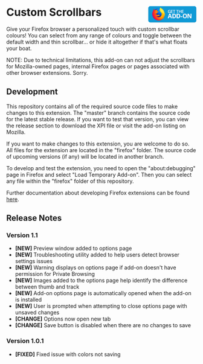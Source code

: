 # Custom Scrollbars [<img align="right" src=".github/fxaddon.png">](https://addons.mozilla.org/firefox/addon/custom-scrollbars/)
Give your Firefox browser a personalized touch with custom scrollbar colours! You can select from any range of colours and toggle between the default width and thin scrollbar... or hide it altogether if that's what floats your boat.

NOTE: Due to technical limitations, this add-on can not adjust the scrollbars for Mozilla-owned pages, internal Firefox pages or pages associated with other browser extensions. Sorry.

## Development
This repository contains all of the required source code files to make changes to this extension. The "master" branch contains the source code for the latest stable release. If you want to test that version, you can view the release section to download the XPI file or visit the add-on listing on Mozilla.

If you want to make changes to this extension, you are welcome to do so. All files for the extension are located in the "firefox" folder. The source code of upcoming versions (if any) will be located in another branch.

To develop and test the extension, you need to open the "about:debugging" page in Firefox and select "Load Temporary Add-on". Then you can select any file within the "firefox" folder of this repository.

Further documentation about developing Firefox extensions can be found [here](https://developer.mozilla.org/docs/Mozilla/Add-ons/WebExtensions/Your_first_WebExtension).

## Release Notes
### Version 1.1
* **[NEW]** Preview window added to options page
* **[NEW]** Troubleshooting utility added to help users detect browser settings issues
* **[NEW]** Warning displays on options page if add-on doesn't have permission for Private Browsing
* **[NEW]** Images added to the options page help identify the difference between thumb and track
* **[NEW]** Add-on options page is automatically opened when the add-on is installed
* **[NEW]** User is prompted when attempting to close options page with unsaved changes
* **[CHANGE]** Options now open new tab
* **[CHANGE]** Save button is disabled when there are no changes to save

### Version 1.0.1
* **[FIXED]** Fixed issue with colors not saving
